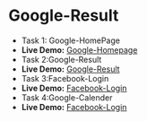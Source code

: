 # Google-Result
- Task 1: Google-HomePage
- **Live Demo:** [Google-Homepage](https://fir0j.github.io/Google-Homepage/ "github/fir0j")
- Task 2:Google-Result 
- **Live Demo:** [Google-Result](https://fir0j.github.io/Google-Result/ "github/fir0j")
- Task 3:Facebook-Login 
- **Live Demo:** [Facebook-Login](https://fir0j.github.io/Facebook-Login/ "github/fir0j")
- Task 4:Google-Calender 
- **Live Demo:** [Facebook-Login](https://fir0j.github.io/Google-Calender/ "github/fir0j")